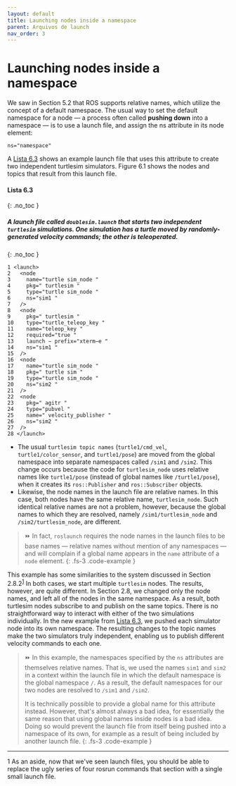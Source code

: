 ```yaml
---
layout: default
title: Launching nodes inside a namespace
parent: Arquivos de launch
nav_order: 3
---
```


#  Launching nodes inside a namespace

We saw in Section 5.2 that ROS supports relative names, which utilize the concept of a
default namespace. The usual way to set the default namespace for a node — a process
often called **pushing down** into a namespace — is to use a launch file, and assign the ns
attribute in its node element:

```
ns="namespace"
```

A [Lista 6.3](#lista-63) shows an example launch file that uses this attribute to create two independent
turtlesim simulators. Figure 6.1 shows the nodes and topics that result from this launch
file.

#### **Lista 6.3**
{: .no_toc }
##### A launch file called `doublesim.launch` that starts two independent `turtlesim` simulations. One simulation has a turtle moved by randomly-generated velocity commands; the other is teleoperated.
{: .no_toc }
```
1 <launch>
2   <node
3     name="turtle sim_node "
4     pkg=" turtlesim "
5     type="turtle sim_node "
6     ns="sim1 "
7   />
8   <node
9     pkg=" turtlesim "
10    type="turtle_teleop_key "
11    name="teleop_key "
12    required="true "
13    launch − prefix="xterm−e "
14    ns="sim1 "
15  />
16  <node
17    name="turtle sim_node "
18    pkg=" turtle sim "
19    type="turtle sim_node "
20    ns="sim2 "
21  />
22  <node
23    pkg=" agitr "
24    type="pubvel "
25    name=" velocity_publisher "
26    ns="sim2 "
27  />
28 </launch>
```

* The usual `turtlesim topic names` (`turtle1/cmd_vel`, `turtle1/color_sensor`, and
`turtle1/pose`) are moved from the global namespace into separate namespaces called `/sim1` and `/sim2`. This change occurs because the code for `turtlesim_node` uses
relative names like `turtle1/pose` (instead of global names like `/turtle1/pose`), when
it creates its `ros::Publisher` and `ros::Subscriber` objects.
* Likewise, the node names in the launch file are relative names. In this case, both
nodes have the same relative name, `turtlesim_node`. Such identical relative names
are not a problem, however, because the global names to which they are resolved,
namely `/sim1/turtlesim_node` and `/sim2/turtlesim_node`, are different.

> ⏩ In fact, `roslaunch` requires the node names in the launch files to be base
names — relative names without mention of any namespaces — and will complain if a global name appears in the `name` attribute of a `node` element.
{: .fs-3 .code-example }

This example has some similarities to the system discussed in Section 2.8.2<sup>[1](#fn1)</sup>
In both cases, we start multiple `turtlesim` nodes. The results, however, are quite different. In Section 2.8, we changed only the node names, and left all of the nodes in
the same namespace. As a result, both turtlesim nodes subscribe to and publish on the same topics. There is no straightforward way to interact with either of the two 
simulations individually. In the new example from [Lista 6.3](#lista-63), we pushed each simulator node into its own namespace. The resulting changes to the topic names make the 
two simulators truly independent, enabling us to publish different velocity commands to each one.

> ⏩ In this example, the namespaces specified by the `ns` attributes are themselves relative names. That is, we used the names `sim1` and `sim2` in a context within the
> launch file in which the default namespace is the global namespace `/`. As a result,
> the default namespaces for our two nodes are resolved to `/sim1` and `/sim2`.
>
> It is technically possible to provide a global name for this attribute instead. However, that's almost always a bad idea, for essentially the same reason that using
> global names inside nodes is a bad idea. Doing so would prevent the launch file
> from itself being pushed into a namespace of its own, for example as a result of being included by another launch file.
{: .fs-3 .code-example }

____
<a name="fn1">1</a> As an aside, now that we've seen launch files, you should be able to replace the ugly series of four rosrun
commands that section with a single small launch file.

